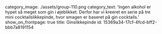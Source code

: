 category_image: ./assets/group-110.png
category_text: 'Ingen alkohol er hypet så meget som gin i øjeblikket. Derfor har vi kreeret en serie på tre mini cocktailslikkepinde, hvor smagen er baseret på gin cocktails.'
show_on_frontpage: true
title: Ginslikkepinde
id: 15369a34-17cf-4fcd-bff2-bbb7a8191154
